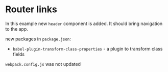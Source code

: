 # Router links
In this example new `header` component is added. It should bring navigation to the app.

new packages in `package.json`:
- `babel-plugin-transform-class-properties` - a plugin to transform class fields

`webpack.config.js` was not updated


